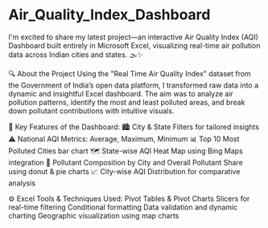 # Air_Quality_Index_Dashboard
I'm excited to share my latest project—an interactive Air Quality Index (AQI) Dashboard built entirely in Microsoft Excel, visualizing real-time air pollution data across Indian cities and states. 🌫️✨

🔍 About the Project
 Using the "Real Time Air Quality Index" dataset from the Government of India’s open data platform, I transformed raw data into a dynamic and insightful Excel dashboard. The aim was to analyze air pollution patterns, identify the most and least polluted areas, and break down pollutant contributions with intuitive visuals.

📌 Key Features of the Dashboard:
🏙️ City & State Filters for tailored insights
⚠️ National AQI Metrics: Average, Maximum, Minimum
📊 Top 10 Most Polluted Cities bar chart
🗺️ State-wise AQI Heat Map using Bing Maps integration
🍩 Pollutant Composition by City and Overall Pollutant Share using donut & pie charts
📈 City-wise AQI Distribution for comparative analysis

⚙️ Excel Tools & Techniques Used:
Pivot Tables & Pivot Charts
Slicers for real-time filtering
Conditional formatting
Data validation and dynamic charting
Geographic visualization using map charts
